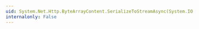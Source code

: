 ```yaml
---
uid: System.Net.Http.ByteArrayContent.SerializeToStreamAsync(System.IO.Stream,System.Net.TransportContext)
internalonly: False
---
```

